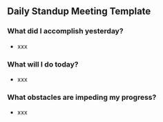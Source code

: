 ## Daily Standup Meeting Template
### What did I accomplish yesterday?
- xxx
### What will I do today?
- xxx
### What obstacles are impeding my progress?
- xxx
